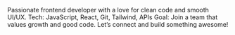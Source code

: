 Passionate frontend developer with a love for clean code and smooth UI/UX.
 Tech: JavaScript, React, Git, Tailwind, APIs
 Goal: Join a team that values growth and good code.
 Let’s connect and build something awesome!

